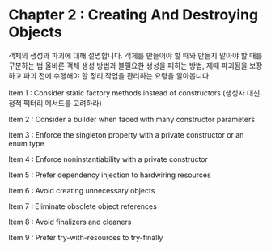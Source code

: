 # Chapter 2 : Creating And Destroying Objects

객체의 생성과 파괴에 대해 설명합니다. 객체를 만들어야 할 때와 만들지 말아야 할 때를 구분하는 법 올바른 객체 생성 방법과 불필요한 생성을 피하는 방법, 제때 파괴됨을 보장하고 파괴 전에 수행해야 할 정리 작업을 관리하는 요령을 알아봅니다.

Item 1 : Consider static factory methods instead of constructors (생성자 대신 정적 팩터리 메서드를 고려하라)

Item 2 : Consider a builder when faced with many constructor parameters

Item 3 : Enforce the singleton property with a private constructor or an enum type

Item 4 : Enforce noninstantiability with a private constructor

Item 5 : Prefer dependency injection to hardwiring resources

Item 6 : Avoid creating unnecessary objects

Item 7 : Eliminate obsolete object references

Item 8 : Avoid finalizers and cleaners

Item 9 : Prefer try-with-resources to try-finally